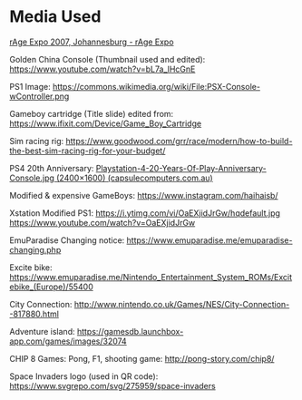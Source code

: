 # Media Used


[rAge Expo 2007, Johannesburg - rAge Expo](https://www.rageexpo.co.za/photo-gallery/rage-expo-2007-johannesburg/?portfolioCats=37%2C38%2C39%2C40%2C41%2C42%2C43%2C44#)

Golden China Console (Thumbnail used and edited): https://www.youtube.com/watch?v=bL7a_lHcGnE

PS1 Image: https://commons.wikimedia.org/wiki/File:PSX-Console-wController.png

Gameboy cartridge (Title slide) edited from: https://www.ifixit.com/Device/Game_Boy_Cartridge

Sim racing rig: https://www.goodwood.com/grr/race/modern/how-to-build-the-best-sim-racing-rig-for-your-budget/

PS4 20th Anniversary: [Playstation-4-20-Years-Of-Play-Anniversary-Console.jpg (2400×1600) (capsulecomputers.com.au)](https://www.capsulecomputers.com.au/wp-content/uploads/2014/12/Playstation-4-20-Years-Of-Play-Anniversary-Console.jpg)

Modified & expensive GameBoys: https://www.instagram.com/haihaisb/

Xstation Modified PS1: https://i.ytimg.com/vi/OaEXjidJrGw/hqdefault.jpg
https://www.youtube.com/watch?v=OaEXjidJrGw

EmuParadise Changing notice:
https://www.emuparadise.me/emuparadise-changing.php

Excite bike: 
https://www.emuparadise.me/Nintendo_Entertainment_System_ROMs/Excitebike_(Europe)/55400

City Connection:
http://www.nintendo.co.uk/Games/NES/City-Connection--817880.html

Adventure island:
https://gamesdb.launchbox-app.com/games/images/32074

CHIP 8 Games:
Pong, F1, shooting game: http://pong-story.com/chip8/

Space Invaders logo (used in QR code):
https://www.svgrepo.com/svg/275959/space-invaders
